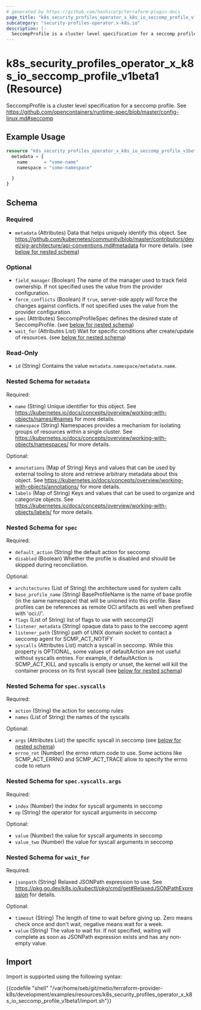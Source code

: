```yaml
---
# generated by https://github.com/hashicorp/terraform-plugin-docs
page_title: "k8s_security_profiles_operator_x_k8s_io_seccomp_profile_v1beta1 Resource - terraform-provider-k8s"
subcategory: "security-profiles-operator.x-k8s.io"
description: |-
  SeccompProfile is a cluster level specification for a seccomp profile. See https://github.com/opencontainers/runtime-spec/blob/master/config-linux.md#seccomp
---
```


# k8s_security_profiles_operator_x_k8s_io_seccomp_profile_v1beta1 (Resource)

SeccompProfile is a cluster level specification for a seccomp profile. See https://github.com/opencontainers/runtime-spec/blob/master/config-linux.md#seccomp

## Example Usage

```terraform
resource "k8s_security_profiles_operator_x_k8s_io_seccomp_profile_v1beta1" "example" {
  metadata = {
    name      = "some-name"
    namespace = "some-namespace"

  }
}
```

<!-- schema generated by tfplugindocs -->
## Schema

### Required

- `metadata` (Attributes) Data that helps uniquely identify this object. See https://github.com/kubernetes/community/blob/master/contributors/devel/sig-architecture/api-conventions.md#metadata for more details. (see [below for nested schema](#nestedatt--metadata))

### Optional

- `field_manager` (Boolean) The name of the manager used to track field ownership. If not specified uses the value from the provider configuration.
- `force_conflicts` (Boolean) If `true`, server-side apply will force the changes against conflicts. If not specified uses the value from the provider configuration.
- `spec` (Attributes) SeccompProfileSpec defines the desired state of SeccompProfile. (see [below for nested schema](#nestedatt--spec))
- `wait_for` (Attributes List) Wait for specific conditions after create/update of resources. (see [below for nested schema](#nestedatt--wait_for))

### Read-Only

- `id` (String) Contains the value `metadata.namespace/metadata.name`.

<a id="nestedatt--metadata"></a>
### Nested Schema for `metadata`

Required:

- `name` (String) Unique identifier for this object. See https://kubernetes.io/docs/concepts/overview/working-with-objects/names/#names for more details.
- `namespace` (String) Namespaces provides a mechanism for isolating groups of resources within a single cluster. See https://kubernetes.io/docs/concepts/overview/working-with-objects/namespaces/ for more details.

Optional:

- `annotations` (Map of String) Keys and values that can be used by external tooling to store and retrieve arbitrary metadata about this object. See https://kubernetes.io/docs/concepts/overview/working-with-objects/annotations/ for more details.
- `labels` (Map of String) Keys and values that can be used to organize and categorize objects. See https://kubernetes.io/docs/concepts/overview/working-with-objects/labels/ for more details.


<a id="nestedatt--spec"></a>
### Nested Schema for `spec`

Required:

- `default_action` (String) the default action for seccomp
- `disabled` (Boolean) Whether the profile is disabled and should be skipped during reconciliation.

Optional:

- `architectures` (List of String) the architecture used for system calls
- `base_profile_name` (String) BaseProfileName is the name of base profile (in the same namespace) that will be unioned into this profile. Base profiles can be references as remote OCI artifacts as well when prefixed with 'oci://'.
- `flags` (List of String) list of flags to use with seccomp(2)
- `listener_metadata` (String) opaque data to pass to the seccomp agent
- `listener_path` (String) path of UNIX domain socket to contact a seccomp agent for SCMP_ACT_NOTIFY
- `syscalls` (Attributes List) match a syscall in seccomp. While this property is OPTIONAL, some values of defaultAction are not useful without syscalls entries. For example, if defaultAction is SCMP_ACT_KILL and syscalls is empty or unset, the kernel will kill the container process on its first syscall (see [below for nested schema](#nestedatt--spec--syscalls))

<a id="nestedatt--spec--syscalls"></a>
### Nested Schema for `spec.syscalls`

Required:

- `action` (String) the action for seccomp rules
- `names` (List of String) the names of the syscalls

Optional:

- `args` (Attributes List) the specific syscall in seccomp (see [below for nested schema](#nestedatt--spec--syscalls--args))
- `errno_ret` (Number) the errno return code to use. Some actions like SCMP_ACT_ERRNO and SCMP_ACT_TRACE allow to specify the errno code to return

<a id="nestedatt--spec--syscalls--args"></a>
### Nested Schema for `spec.syscalls.args`

Required:

- `index` (Number) the index for syscall arguments in seccomp
- `op` (String) the operator for syscall arguments in seccomp

Optional:

- `value` (Number) the value for syscall arguments in seccomp
- `value_two` (Number) the value for syscall arguments in seccomp




<a id="nestedatt--wait_for"></a>
### Nested Schema for `wait_for`

Required:

- `jsonpath` (String) Relaxed JSONPath expression to use. See https://pkg.go.dev/k8s.io/kubectl/pkg/cmd/get#RelaxedJSONPathExpression for details.

Optional:

- `timeout` (String) The length of time to wait before giving up. Zero means check once and don't wait, negative means wait for a week.
- `value` (String) The value to wait for. If not specified, waiting will complete as soon as JSONPath expression exists and has any non-empty value.

## Import

Import is supported using the following syntax:

{{codefile "shell" "/var/home/seb/git/metio/terraform-provider-k8s/development/examples/resources/k8s_security_profiles_operator_x_k8s_io_seccomp_profile_v1beta1/import.sh"}}
